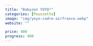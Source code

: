 ```yaml
---
title: "Babyzen YOYO²"
categories: [Poussette]
image: "img/yoyo-cadre-airfrance.webp"
website: ""

price: 400
progress: 400
---
```

